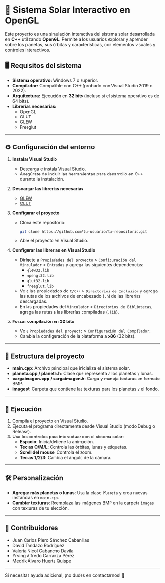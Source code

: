 # 🌌 Sistema Solar Interactivo en OpenGL

Este proyecto es una simulación interactiva del sistema solar desarrollada en **C++** utilizando **OpenGL**. Permite a los usuarios explorar y aprender sobre los planetas, sus órbitas y características, con elementos visuales y controles interactivos.

## 🖥️ Requisitos del sistema

- **Sistema operativo:** Windows 7 o superior.
- **Compilador:** Compatible con C++ (probado con Visual Studio 2019 o 2022).
- **Arquitectura:** Ejecución en **32 bits** (incluso si el sistema operativo es de 64 bits).
- **Librerías necesarias:**
  - OpenGL
  - GLUT
  - GLEW
  - Freeglut

---

## ⚙️ Configuración del entorno

1. **Instalar Visual Studio**
   - Descarga e instala [Visual Studio](https://visualstudio.microsoft.com/).
   - Asegúrate de incluir las herramientas para desarrollo en C++ durante la instalación.

2. **Descargar las librerías necesarias**
   - [GLEW](http://glew.sourceforge.net/)
   - [GLUT](https://www.opengl.org/resources/libraries/glut/)

3. **Configurar el proyecto**
   - Clona este repositorio:
     ```bash
     git clone https://github.com/tu-usuario/tu-repositorio.git
     ```
   - Abre el proyecto en Visual Studio.

4. **Configurar las librerías en Visual Studio**
   - Dirígete a `Propiedades del proyecto` > `Configuración del Vinculador` > `Entradas` y agrega las siguientes dependencias:
     - `glew32.lib`
     - `opengl32.lib`
     - `glut32.lib`
     - `freeglut.lib`
   - Ve a las propiedades de `C/C++` > `Directorios de Inclusión` y agrega las rutas de los archivos de encabezado (`.h`) de las librerías descargadas.
   - En las propiedades del `Vinculador` > `Directorios de Bibliotecas`, agrega las rutas a las librerías compiladas (`.lib`).

5. **Forzar compilación en 32 bits**
   - Ve a `Propiedades del proyecto` > `Configuración del Compilador`.
   - Cambia la configuración de la plataforma a **x86** (32 bits).

---

## 📂 Estructura del proyecto

- **main.cpp**: Archivo principal que inicializa el sistema solar.
- **planeta.cpp / planeta.h**: Clase que representa a los planetas y lunas.
- **cargaimagen.cpp / cargaimagen.h**: Carga y maneja texturas en formato BMP.
- **images/**: Carpeta que contiene las texturas para los planetas y el fondo.

---

## 🚀 Ejecución

1. Compila el proyecto en Visual Studio.
2. Ejecuta el programa directamente desde Visual Studio (modo Debug o Release).
3. Usa los controles para interactuar con el sistema solar:
   - **Espacio**: Inicia/detiene la animación.
   - **Teclas O/M/L**: Controla las órbitas, lunas y etiquetas.
   - **Scroll del mouse**: Controla el zoom.
   - **Teclas 1/2/3**: Cambia el ángulo de la cámara.

---

## 🛠️ Personalización

- **Agregar más planetas o lunas**: Usa la clase `Planeta` y crea nuevas instancias en `main.cpp`.
- **Cambiar texturas**: Reemplaza las imágenes BMP en la carpeta `images` con texturas de tu elección.

---

## 👥 Contribuidores

- Juan Carlos Piero Sánchez Cabanillas 
- David Tandazo Rodríguez  
- Valeria Nicol Gabancho Davila
- Yrving Alfredo Carranza Pérez
- Medrik Álvaro Huerta Quispe 

---

Si necesitas ayuda adicional, ¡no dudes en contactarnos! 🎉
